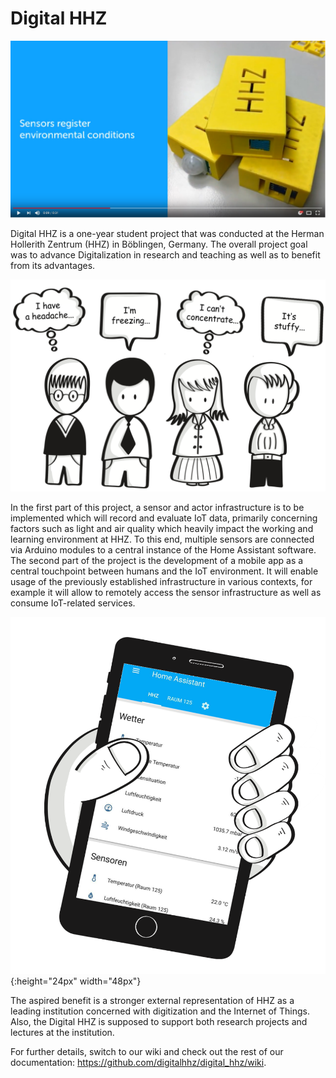  # Digital HHZ

[![Video_DHHZ](https://github.com/digitalhhz/digital_hhz/blob/master/Documentation/Pictures/Home/Screenshot_Video.PNG)](https://youtu.be/J6Np9_-ZzRM "Digital HHZ")

Digital HHZ is a one-year student project that was conducted at the Herman Hollerith Zentrum (HHZ) in Böblingen, Germany. The overall project goal was to advance Digitalization in research and teaching as well as to benefit from its advantages.

![Problem](https://github.com/digitalhhz/digital_hhz/blob/master/Documentation/Pictures/Home/Problem.png)

In the first part of this project, a sensor and actor infrastructure is to be implemented which will record and evaluate IoT data, primarily concerning factors such as light and air quality which heavily impact the working and learning environment at HHZ. To this end, multiple sensors are connected via Arduino modules to a central instance of the Home Assistant software.
The second part of the project is the development of a mobile app as a central touchpoint between humans and the IoT environment. It will enable usage of the previously established infrastructure in various contexts, for example it will allow to remotely access the sensor infrastructure as well as consume IoT-related services.

![HA_App](https://github.com/digitalhhz/digital_hhz/blob/master/Documentation/Pictures/Home/HomeAssistantApp.png) {:height="24px" width="48px"}

The aspired benefit is a stronger external representation of HHZ as a leading institution concerned with digitization and the Internet of Things. Also, the Digital HHZ is supposed to support both research projects and lectures at the institution.

For further details, switch to our wiki and check out the rest of our documentation: https://github.com/digitalhhz/digital_hhz/wiki.
